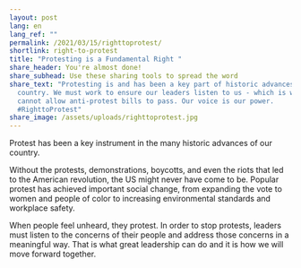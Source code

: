 ```yaml
---
layout: post
lang: en
lang_ref: ""
permalink: /2021/03/15/righttoprotest/
shortlink: right-to-protest
title: "Protesting is a Fundamental Right "
share_header: You're almost done!
share_subhead: Use these sharing tools to spread the word
share_text: "Protesting is and has been a key part of historic advances in our
  country. We must work to ensure our leaders listen to us - which is why we
  cannot allow anti-protest bills to pass. Our voice is our power.
  #RighttoProtest"
share_image: /assets/uploads/righttoprotest.jpg
---
```

Protest has been a key instrument in the many historic advances of our country. 

Without the protests, demonstrations, boycotts, and even the riots that led to the American revolution, the US might never have come to be. Popular protest has achieved important social change, from expanding the vote to women and people of color to increasing environmental standards and workplace safety.  

When people feel unheard, they protest. In order to stop protests, leaders must listen to the concerns of their people and address those concerns in a meaningful way. That is what great leadership can do and it is how we will move forward together.